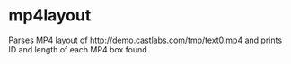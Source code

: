 # mp4layout

Parses MP4 layout of http://demo.castlabs.com/tmp/text0.mp4 and prints ID and length of each MP4 box found.
